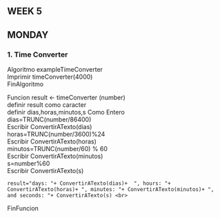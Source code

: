 ## WEEK 5

## MONDAY

### 1. Time Converter <br>

Algoritmo exampleTimeConverter <br>
	Imprimir timeConverter(4000) <br>
FinAlgoritmo <br>

Funcion  result <- timeConverter (number) <br>
	definir result como caracter <br>
	definir dias,horas,minutos,s Como Entero <br>
	dias=TRUNC(number/86400) <br>
	Escribir ConvertirATexto(dias) <br>
	horas=TRUNC(number/3600)%24 <br>
	Escribir ConvertirATexto(horas) <br>
	minutos=TRUNC(number/60) % 60 <br>
	Escribir ConvertirATexto(minutos) <br>
	s=number%60 <br>
	Escribir ConvertirATexto(s) <br>
	
	result="days: "+ ConvertirATexto(dias)+  ", hours: "+ ConvertirATexto(horas)+ ", minutes: "+ ConvertirATexto(minutos)+ ", and seconds: "+ ConvertirATexto(s) <br>
  FinFuncion <br>
